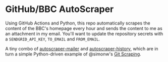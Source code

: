 # GitHub/BBC AutoScraper

Using GitHub Actions and Python, this repo automatically scrapes the content of the BBC's homepage every hour and sends the content to me as an attachment in my email. You'll want to update the repository secrets with a `SENDGRID_API_KEY`, `TO_EMAIL` and `FROM_EMAIL`.

A tiny combo of [autoscraper-mailer](https://github.com/jsoma/autoscraper-history) and [autoscraper-history](https://github.com/jsoma/autoscraper-history), which are in turn a simple Python-driven example of @simonw's [Git Scraping](https://simonwillison.net/2020/Oct/9/git-scraping/).